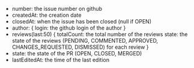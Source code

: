 - number: the issue number on github
- createdAt: the creation date
- closedAt: when the issue has been closed (null if OPEN)
- author: { login: the github login of the author }
- reviews(last:50) { totalCount: the total number of the reviews
                     state: the state of the reviews (PENDING, COMMENTED, APPROVED, CHANGES_REQUESTED, DISMISSED) for each review }
- state: the state of the PR (OPEN, CLOSED, MERGED)
- lastEditedAt: the time of the last edition
